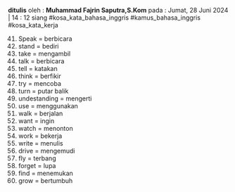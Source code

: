 **ditulis** oleh : **Muhammad Fajrin Saputra,S.Kom**
pada : Jumat, 28 Juni  2024 | 14 : 12 siang
#kosa_kata_bahasa_inggris #kamus_bahasa_inggris #kosa_kata_kerja 

41. Speak = berbicara
42. stand = bediri
43. take = mengambil
44. talk = berbicara
45. tell = katakan
46. think = berfikir
47. try = mencoba
48. turn = putar balik
49. undestanding = mengerti
50. use = menggunakan
51. walk = berjalan
52. want = ingin
53. watch = menonton
54. work = bekerja
55. write = menulis
56. drive = mengemudi
57. fly = terbang
58. forget = lupa
59. find = menemukan
60. grow = bertumbuh